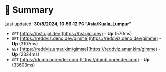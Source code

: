 # 📖 Summary
Last updated: **30/8/2024, 10:56:12 PG "Asia/Kuala_Lumpur"**

- `GET` [https://hst.ujol.dev](https://hst.ujol.dev) - **Up** (570ms)
- `GET` [https://reddviz.deno.dev/gimme](https://reddviz.deno.dev/gimme) - **Up** (3107ms)
- `GET` [https://reddviz.amar.kim/gimme](https://reddviz.amar.kim/gimme) - **Up** (2324ms)
- `GET` [https://dumb.onrender.com](https://dumb.onrender.com) - **Up** (33603ms)
